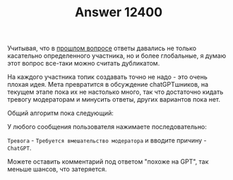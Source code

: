 ﻿---
title: "Answer 12400"
se.owner.user_id: 532425
se.owner.display_name: "Павел"
se.owner.link: "https://ru.meta.stackoverflow.com/users/532425/%d0%9f%d0%b0%d0%b2%d0%b5%d0%bb"
se.answer_id: 12400
se.question_id: 12399
se.post_type: answer
se.is_accepted: False
---
<p>Учитывая, что в <a href="https://ru.meta.stackoverflow.com/questions/12327/%D0%A3%D1%87%D0%B0%D1%81%D1%82%D0%BD%D0%B8%D0%BA-%D0%BE%D0%BF%D1%83%D0%B1%D0%BB%D0%B8%D0%BA%D0%BE%D0%B2%D0%B0%D0%BB-22-%D0%BE%D1%82%D0%B2%D0%B5%D1%82%D0%B0-%D0%B7%D0%B0-70-%D0%BC%D0%B8%D0%BD%D1%83%D1%82-%D0%9D%D0%B5-%D1%81%D0%B3%D0%B5%D0%BD%D0%B5%D1%80%D0%B8%D1%80%D0%BE%D0%B2%D0%B0%D0%BB-%D0%BB%D0%B8-%D0%BE%D0%BD-%D0%B8%D1%85-%D1%81-%D0%BF%D0%BE%D0%BC%D0%BE%D1%89%D1%8C%D1%8E-c">прошлом вопросе</a> ответы давались не только касательно определенного участника, но и более глобальные, я думаю этот вопрос все-таки можно считать дубликатом.</p>
<p>На каждого участника топик создавать точно не надо - это очень плохая идея. Мета превратится в обсуждение chatGPTшников, на текущем этапе пока их не настолько много, так что достаточно кидать тревогу модераторам и минусить ответы, других вариантов пока нет.</p>
<p>Общий алгоритм пока следующий:</p>
<p>У любого сообщения пользователя нажимаете последовательно:</p>
<p><code>Тревога</code> - <code>Требуется вмешательство модератора</code> и вводите причину - <code>ChatGPT</code>.</p>
<p>Можете оставить комментарий под ответом &quot;похоже на GPT&quot;, так меньше шансов, что затеряется.</p>

